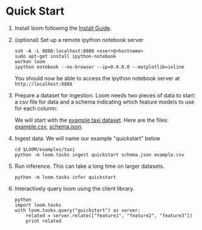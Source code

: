# Quick Start

1.  Install loom following the [Install Guide](/doc/installing.md).

2.  (optional) Set up a remote ipython notebook server

        ssh -A -L 8888:localhost:8888 <user>@<hostname>
        sudo apt-get install ipython-notebook
        workon loom
        ipython notebook --no-browser --ip=0.0.0.0 --matplotlib=inline
    
    You should now be able to access the ipython notebook server at `http://localhost:8888`

3.  Prepare a dataset for ingestion.
    Loom needs two pieces of data to start: a csv file for data and
    a schema indicating which feature models to use for each column:

    We will start with the [example taxi dataset](/examples/taxi).
    Here are the files:
    [example.csv](/examples/taxi/example.csv),
    [schema.json](/examples/taxi/schema.json).
 
4.  Ingest data.  We will name our example "quickstart" below

        cd $LOOM/examples/taxi
        python -m loom.tasks ingest quickstart schema.json example.csv

5.  Run inference.  This can take a long time on larger datasets.

        python -m loom.tasks infer quickstart

6.  Interactively query loom using the client library.

        python
        import loom.tasks
        with loom.tasks.query("quickstart") as server:
            related = server.relate(["feature1", "feature2", "feature3"])
            print related
